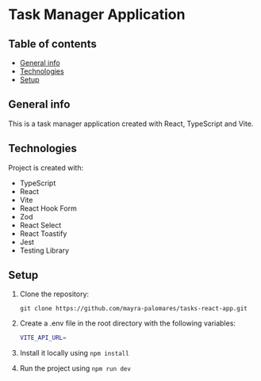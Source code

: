 # Task Manager Application

## Table of contents

- [General info](#general-info)
- [Technologies](#technologies)
- [Setup](#setup)

## General info

This is a task manager application created with React, TypeScript and Vite.

## Technologies

Project is created with:

- TypeScript
- React
- Vite
- React Hook Form
- Zod
- React Select
- React Toastify
- Jest
- Testing Library

## Setup

1. Clone the repository:

   ```
   git clone https://github.com/mayra-palomares/tasks-react-app.git
   ```

2. Create a .env file in the root directory with the following variables:

   ```bash
   VITE_API_URL=
   ```

3. Install it locally using `npm install`

4. Run the project using `npm run dev`
